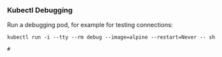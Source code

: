 ### Kubectl Debugging


Run a debugging pod, for example for testing connections:

```
kubectl run -i --tty --rm debug --image=alpine --restart=Never -- sh

#

```
